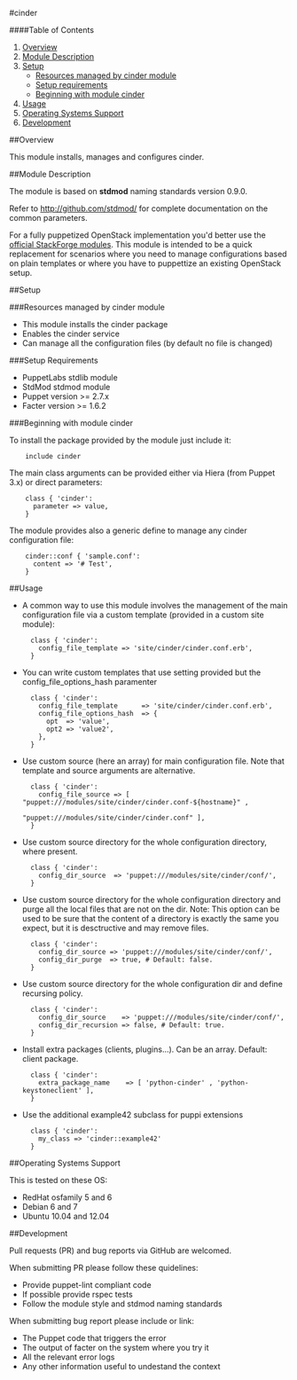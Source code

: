 #cinder

####Table of Contents

1. [Overview](#overview)
2. [Module Description](#module-description)
3. [Setup](#setup)
    * [Resources managed by cinder module](#resources-managed-by-cinder-module)
    * [Setup requirements](#setup-requirements)
    * [Beginning with module cinder](#beginning-with-module-cinder)
4. [Usage](#usage)
5. [Operating Systems Support](#operating-systems-support)
6. [Development](#development)

##Overview

This module installs, manages and configures cinder.

##Module Description

The module is based on **stdmod** naming standards version 0.9.0.

Refer to http://github.com/stdmod/ for complete documentation on the common parameters.

For a fully puppetized OpenStack implementation you'd better use the [official StackForge modules](https://github.com/stackforge/puppet-openstack).
This module is intended to be a quick replacement for scenarios where you need to manage configurations based on plain templates or where you have to puppettize an existing OpenStack setup.

##Setup

###Resources managed by cinder module
* This module installs the cinder package
* Enables the cinder service
* Can manage all the configuration files (by default no file is changed)

###Setup Requirements
* PuppetLabs stdlib module
* StdMod stdmod module
* Puppet version >= 2.7.x
* Facter version >= 1.6.2

###Beginning with module cinder

To install the package provided by the module just include it:

        include cinder

The main class arguments can be provided either via Hiera (from Puppet 3.x) or direct parameters:

        class { 'cinder':
          parameter => value,
        }

The module provides also a generic define to manage any cinder configuration file:

        cinder::conf { 'sample.conf':
          content => '# Test',
        }


##Usage

* A common way to use this module involves the management of the main configuration file via a custom template (provided in a custom site module):

        class { 'cinder':
          config_file_template => 'site/cinder/cinder.conf.erb',
        }

* You can write custom templates that use setting provided but the config_file_options_hash paramenter

        class { 'cinder':
          config_file_template      => 'site/cinder/cinder.conf.erb',
          config_file_options_hash  => {
            opt  => 'value',
            opt2 => 'value2',
          },
        }

* Use custom source (here an array) for main configuration file. Note that template and source arguments are alternative.

        class { 'cinder':
          config_file_source => [ "puppet:///modules/site/cinder/cinder.conf-${hostname}" ,
                                  "puppet:///modules/site/cinder/cinder.conf" ],
        }


* Use custom source directory for the whole configuration directory, where present.

        class { 'cinder':
          config_dir_source  => 'puppet:///modules/site/cinder/conf/',
        }

* Use custom source directory for the whole configuration directory and purge all the local files that are not on the dir.
  Note: This option can be used to be sure that the content of a directory is exactly the same you expect, but it is desctructive and may remove files.

        class { 'cinder':
          config_dir_source => 'puppet:///modules/site/cinder/conf/',
          config_dir_purge  => true, # Default: false.
        }

* Use custom source directory for the whole configuration dir and define recursing policy.

        class { 'cinder':
          config_dir_source    => 'puppet:///modules/site/cinder/conf/',
          config_dir_recursion => false, # Default: true.
        }


* Install extra packages (clients, plugins...). Can be an array. Default: client package.

        class { 'cinder':
          extra_package_name    => [ 'python-cinder' , 'python-keystoneclient' ],
        }


* Use the additional example42 subclass for puppi extensions

        class { 'cinder':
          my_class => 'cinder::example42'
        }


##Operating Systems Support

This is tested on these OS:
- RedHat osfamily 5 and 6
- Debian 6 and 7
- Ubuntu 10.04 and 12.04


##Development

Pull requests (PR) and bug reports via GitHub are welcomed.

When submitting PR please follow these quidelines:
- Provide puppet-lint compliant code
- If possible provide rspec tests
- Follow the module style and stdmod naming standards

When submitting bug report please include or link:
- The Puppet code that triggers the error
- The output of facter on the system where you try it
- All the relevant error logs
- Any other information useful to undestand the context
